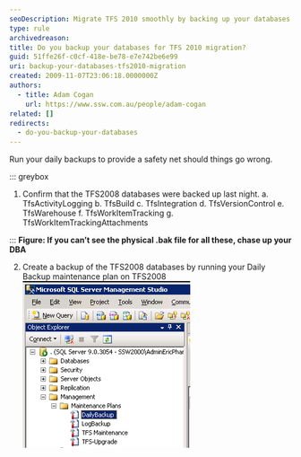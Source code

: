 ```yaml
---
seoDescription: Migrate TFS 2010 smoothly by backing up your databases to ensure a safe transition.
type: rule
archivedreason:
title: Do you backup your databases for TFS 2010 migration?
guid: 51ffe26f-c0cf-418e-be78-e7e742be6e99
uri: backup-your-databases-tfs2010-migration
created: 2009-11-07T23:06:18.0000000Z
authors:
  - title: Adam Cogan
    url: https://www.ssw.com.au/people/adam-cogan
related: []
redirects:
  - do-you-backup-your-databases
---
```


Run your daily backups to provide a safety net should things go wrong.

<!--endintro-->

::: greybox

1. Confirm that the TFS2008 databases were backed up last night.
   a. TfsActivityLogging
   b. TfsBuild
   c. TfsIntegration
   d. TfsVersionControl
   e. TfsWarehouse
   f. TfsWorkItemTracking
   g. TfsWorkItemTrackingAttachments

:::
**Figure: If you can’t see the physical .bak file for all these, chase up your DBA**

2. Create a backup of the TFS2008 databases by running your Daily Backup maintenance plan on TFS2008
   ![Figure: Before starting, kick off the daily backups](RunDailyBackup.png)

